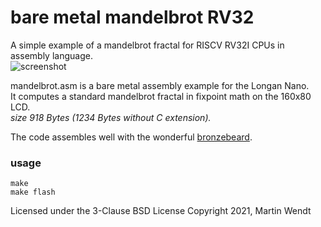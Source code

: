 # bare metal mandelbrot RV32
A simple example of a mandelbrot fractal for RISCV RV32I CPUs in assembly language.\
![screenshot](http://martinwendt.de/mandelbrot_enthusi.jpg)

mandelbrot.asm is a bare metal assembly example for the Longan Nano.\
It computes a standard mandelbrot fractal in fixpoint math on the 160x80 LCD.\
*size 918 Bytes (1234 Bytes without C extension).*

The code assembles well with the wonderful [bronzebeard](https://github.com/theandrew168/bronzebeard).

### usage
```
make
make flash
```

Licensed under the 3-Clause BSD License
Copyright 2021, Martin Wendt
